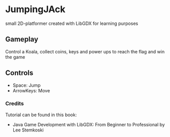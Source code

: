 # JumpingJAck
small 2D-platformer created with LibGDX for learning purposes

## Gameplay
Control a Koala, collect coins, keys and power ups to reach the flag and win the game

## Controls
- Space: Jump
- ArrowKeys: Move

### Credits
Tutorial can be found in this book:
- Java Game Development with LibGDX: From Beginner to Professional by Lee Stemkoski
